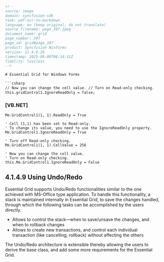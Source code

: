 ```html
<!-- 
source: image
domain: syncfusion-sdk
task: pdf-ocr-to-markdown
language: en (keep original; do not translate)
source_filename: page_397.jpeg
document_name: grid
page_number: 397
page_id: grid#page_397
product: Syncfusion Winforms
version: 11.4.0.26
timestamp: 2025-08-09T06:14:31Z
fidelity: lossless
-->

# Essential Grid for Windows Forms

```csharp
// Now you can change the cell value. // Turn on Read-only checking.  
this.gridControl1.IgnoreReadOnly = false;
```

### [VB.NET]

```vbnet
Me.GridControl1(1, 1).ReadOnly = True

' Cell (1,1) has been set to Read-only.  
' To change its value, you need to use the IgnoreReadOnly property.  
Me.GridControl1.IgnoreReadOnly = True  

' Turn off Read-only checking.  
Me.GridControl1(1, 1).CellValue = 256  

' Now you can change the cell value.  
' Turn on Read-only checking.  
this.Me.GridControl1.IgnoreReadOnly = False
```

## 4.1.4.9 Using Undo/Redo

Essential Grid supports Undo/Redo functionalities similar to the one achieved with MS-Office type application. To handle this functionality, a stack is maintained internally in Essential Grid, to save the changes handled, through which the following tasks can be accomplished by the users directly.

- Allows to control the stack—when to save/unsave the changes, and when to rollback changes
- Allows to create new transactions, and control each individual transaction (like cancelling, rollback) without affecting the others

The Undo/Redo architecture is extensible thereby allowing the users to derive the base class, and add some more requirements for the Essential Grid.

<!-- tags: [windowsforms, undo/redo, grid, readonly, essentialgrid, csharp, vb.net] keywords: [undo, redo, transactions, stack, read-only, ignorereadonly, cellvalue, syncfusion, essentialgrid] -->
```